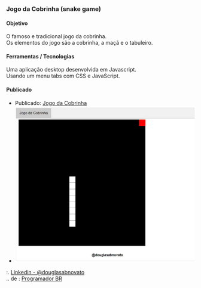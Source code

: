 ### Jogo da Cobrinha (snake game)

#### Objetivo

O famoso e tradicional jogo da cobrinha.<br/>
Os elementos do jogo são a cobrinha, a maçã e o tabuleiro.

#### Ferramentas / Tecnologias

Uma aplicação desktop desenvolvida em Javascript.<br/>
Usando um menu tabs com CSS e JavaScript.

#### Publicado

- Publicado: [Jogo da Cobrinha](https://douglasabnovato.github.io/snake-game/)
- ![Snake Game](./snake-game-1.jpg)

:. [Linkedin - @douglasabnovato](https://www.linkedin.com/in/douglasabnovato/)<br/>
.. de : [Programador BR](https://www.youtube.com/watch?v=Hua1OSXitdQ&list=WL&index=16&t=54s)
